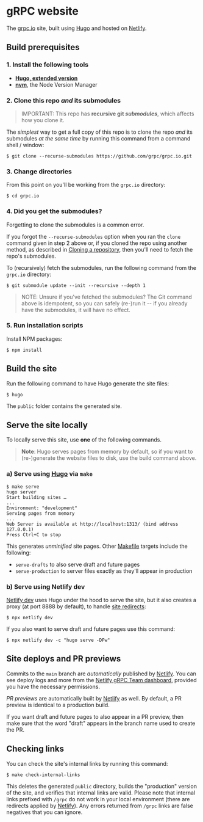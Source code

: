 # gRPC website

The [grpc.io][] site, built using [Hugo][] and hosted on [Netlify][].

## Build prerequisites

### 1. Install the following tools

- **[Hugo, extended version][hugo-install]**
- **[nvm][]**, the Node Version Manager

### 2. Clone this repo _and_ its submodules

> IMPORTANT: This repo has **recursive git _submodules_**, which affects how you
> clone it.

The _simplest_ way to get a full copy of this repo is to clone the repo _and_
its submodules _at the same time_ by running this command from a command shell /
window:

```console
$ git clone --recurse-submodules https://github.com/grpc/grpc.io.git
```
### 3. Change directories

From this point on you'll be working from the `grpc.io` directory:

```console
$ cd grpc.io
```
### 4. Did you get the submodules?

Forgetting to clone the submodules is a common error.

If you forgot the `--recurse-submodules` option when you ran the `clone` command
given in step 2 above or, if you cloned the repo using another method, as
described in [Cloning a repository][], then you'll need to fetch the repo's
submodules.

To (recursively) fetch the submodules, run the following command from the
`grpc.io` directory:

```console
$ git submodule update --init --recursive --depth 1
```

> NOTE: Unsure if you've fetched the submodules? The Git command above is
> idempotent, so you can safely (re-)run it -- if you already have the
> submodules, it will have no effect.

### 5. Run installation scripts

Install NPM packages:

```console
$ npm install
```

## Build the site

Run the following command to have Hugo generate the site files:

```console
$ hugo
```

The `public` folder contains the generated site.

## Serve the site locally

To locally serve this site, use **one** of the following commands.

> **Note**: Hugo serves pages from memory by default, so if you want to
> (re-)generate the website files to disk, use the build command above.

### a) Serve using [Hugo][] via `make`

```console
$ make serve
hugo server
Start building sites …
...
Environment: "development"
Serving pages from memory
...
Web Server is available at http://localhost:1313/ (bind address 127.0.0.1)
Press Ctrl+C to stop
```

This generates _unminified_ site pages. Other [Makefile](Makefile) targets
include the following:

- `serve-drafts` to also serve draft and future pages
- `serve-production` to server files exactly as they'll appear in production

### b) Serve using Netlify dev

[Netlify dev][] uses Hugo under the hood to serve the site, but it also creates
a proxy (at port 8888 by default), to handle [site redirects][]:

```console
$ npx netlify dev
```

If you also want to serve draft and future pages use this command:

```console
$ npx netlify dev -c "hugo serve -DFw"
```

## Site deploys and PR previews

Commits to the `main` branch are _automatically_ published by [Netlify][]. You
can see deploy logs and more from the [Netlify gRPC Team dashboard][], provided
you have the necessary permissions.

_PR previews_ are automatically built by [Netlify][] as well. By default, a PR
preview is identical to a production build.

If you want draft and future pages to also appear in a PR preview, then make
sure that the word "draft" appears in the branch name used to create the PR.

## Checking links

You can check the site's internal links by running this command:

```console
$ make check-internal-links
```

This deletes the generated `public` directory, builds the "production" version
of the site, and verifies that internal links are valid. Please note that
internal links prefixed with `/grpc` do not work in your local environment
(there are redirects applied by [Netlify](https://netlify.com)). Any errors
returned from `/grpc` links are false negatives that you can ignore.

[Cloning a repository]: https://docs.github.com/en/github/creating-cloning-and-archiving-repositories/cloning-a-repository
[grpc.io]: https://grpc.io
[Hugo]: https://gohugo.io
[hugo-install]: https://gohugo.io/getting-started/installing
[Netlify]: https://netlify.com
[Netlify dev]: https://www.netlify.com/products/dev
[Netlify gRPC Team dashboard]: https://app.netlify.com/teams/grpc/overview
[nvm]: https://github.com/nvm-sh/nvm/blob/master/README.md#installing-and-updating
[site redirects]: layouts/index.redirects
